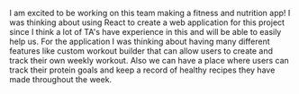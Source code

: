 I am excited to be working on this team making a fitness and nutrition app! I was thinking about using React to create a
web application for this project since I think a lot of TA's have experience in this and will be able to easily help
us. For the application I was thinking about having many different features like custom workout builder that can allow
users to create and track their own weekly workout. Also we can have a place where users can track their protein goals
and keep a record of healthy recipes they have made throughout the week. 
